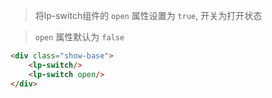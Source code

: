 >将lp-switch组件的 `open` 属性设置为 `true`, 开关为打开状态

>`open` 属性默认为 `false`

```html
<div class="show-base">
    <lp-switch/>
    <lp-switch open/>
</div>
```
